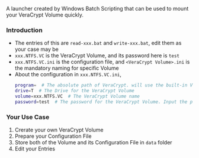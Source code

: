A launcher created by Windows Batch Scripting that can be used to mount your VeraCrypt Volume quickly.

### Introduction

- The entries of this are `read-xxx.bat` and `write-xxx.bat`, edit them as your case may be
- `xxx.NTFS.VC` is the VeraCrypt Volume, and its password here is `test`
- `xxx.NTFS.VC.ini` is the configuration file, and `<VeraCrypt Volume>.ini` is the mandatory naming for specific Volume
- About the configuration in `xxx.NTFS.VC.ini`,
  ```bash
  program=  # The absolute path of VeraCrypt. will use the built-in VeraCrypt program if omitted
  drive=T  # The Drive for the VeraCrypt Volume
  volume=xxx.NTFS.VC  # The VeraCrypt Volume name
  password=test  # The password for the VeraCrypt Volume. Input the password manually if omitted
  ```

### Your Use Case

1. Crerate your own VeraCrypt Volume
2. Prepare your Configuration File
3. Store both of the Volume and its Configuration File in `data` folder
4. Edit your Entries
